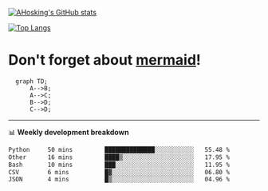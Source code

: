 [![AHosking's GitHub stats](https://github-readme-stats.vercel.app/api?username=ahosking&count_private=true&show_icons=true&theme=onedark&hide_rank=true&include_all_commits=true)](https://github.com/ahosking)

[![Top Langs](https://github-readme-stats.vercel.app/api/top-langs/?username=ahosking&layout=compact&theme=onedark)](https://github.com/ahosking)


# Don't forget about [mermaid](https://github.blog/2022-02-14-include-diagrams-markdown-files-mermaid/)!

```mermaid
  graph TD;
      A-->B;
      A-->C;
      B-->D;
      C-->D;
```
-------

📊 **Weekly development breakdown**

<!--START_SECTION:waka-->

```txt
Python     50 mins         ██████████████░░░░░░░░░░░   55.48 %
Other      16 mins         ████▒░░░░░░░░░░░░░░░░░░░░   17.95 %
Bash       10 mins         ███░░░░░░░░░░░░░░░░░░░░░░   11.95 %
CSV        6 mins          █▓░░░░░░░░░░░░░░░░░░░░░░░   06.80 %
JSON       4 mins          █▒░░░░░░░░░░░░░░░░░░░░░░░   04.96 %
```

<!--END_SECTION:waka-->
